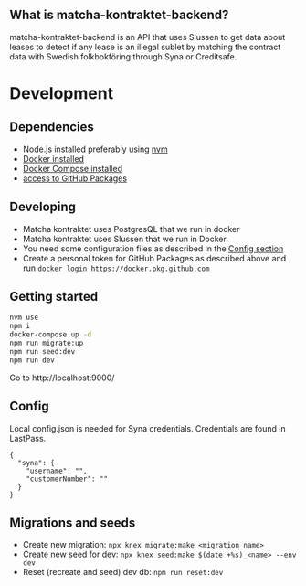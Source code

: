 ## What is matcha-kontraktet-backend?

matcha-kontraktet-backend is an API that uses Slussen to get data about leases to detect if any lease is an illegal sublet by matching the contract data with Swedish folkbokföring through Syna or Creditsafe.

# Development

## Dependencies

- Node.js installed preferably using [nvm](https://github.com/nvm-sh/nvm#installing-and-updating)
- [Docker installed](https://docs.docker.com/get-docker/)
- [Docker Compose installed](https://docs.docker.com/compose/install/)
- [access to GitHub Packages](https://docs.github.com/en/packages/learn-github-packages/about-github-packages#authenticating-to-github-packages)

## Developing

- Matcha kontraktet uses PostgresQL that we run in docker
- Matcha kontraktet uses Slussen that we run in Docker.
- You need some configuration files as described in the [Config section](#-Config)
- Create a personal token for GitHub Packages as described above and run `docker login https://docker.pkg.github.com`

## Getting started

```bash
nvm use
npm i
docker-compose up -d
npm run migrate:up
npm run seed:dev
npm run dev
```

Go to http://localhost:9000/

## Config

Local config.json is needed for Syna credentials. Credentials are found in LastPass.

```
{
  "syna": {
    "username": "",
    "customerNumber": ""
  }
}
```

## Migrations and seeds

- Create new migration: `npx knex migrate:make <migration_name>`
- Create new seed for dev: `npx knex seed:make $(date +%s)_<name> --env dev`
- Reset (recreate and seed) dev db: `npm run reset:dev`
